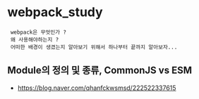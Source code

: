 # webpack_study
 ```
  webpack은 무엇인가 ?
  왜 사용해야하는지 ? 
  어떠한 배경이 생겼는지 알아보기 위해서 하나부터 끝까지 알아보자...
 ```

## Module의 정의 및 종류, CommonJS vs ESM
 - https://blog.naver.com/qhanfckwsmsd/222522337615
